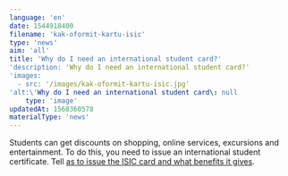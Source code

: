 ```yaml
---
language: 'en'
date: 1544918400
filename: 'kak-oformit-kartu-isic'
type: 'news'
aim: 'all'
title: 'Why do I need an international student card?'
'description: 'Why do I need an international student card?'
'images:
  - src: '/images/kak-oformit-kartu-isic.jpg'
'alt:\'Why do I need an international student card\: null
    type: 'image'
updatedAt: 1568360578
materialType: 'news'
---
```

Students can get discounts on shopping, online services, excursions and entertainment. To do this, you need to issue an international student certificate. Tell [as to issue the ISIC card and what benefits it gives](https://vk.com/@physvsu-kak-i-zachem-poluchit-mezhdunarodnuu-studencheskuu-kartu).
